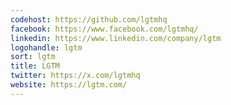 ```yaml
---
codehost: https://github.com/lgtmhq
facebook: https://www.facebook.com/lgtmhq/
linkedin: https://www.linkedin.com/company/lgtm
logohandle: lgtm
sort: lgtm
title: LGTM
twitter: https://x.com/lgtmhq
website: https://lgtm.com/
---
```


